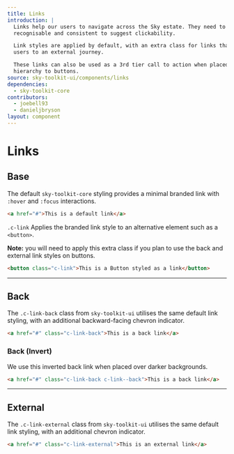 ```yaml
---
title: Links
introduction: |
  Links help our users to navigate across the Sky estate. They need to be
  recognisable and consistent to suggest clickability.

  Link styles are applied by default, with an extra class for links that take
  users to an external journey.

  These links can also be used as a 3rd tier call to action when placed in
  hierarchy to buttons.
source: sky-toolkit-ui/components/links
dependencies:
  - sky-toolkit-core
contributors:
  - joebell93
  - danieljbryson
layout: component
---
```


# Links

## Base

The default `sky-toolkit-core` styling provides a minimal branded link with
`:hover` and `:focus` interactions.

```html
<a href="#">This is a default link</a>
```

`.c-link` Applies the branded link style to an alternative element such as a
`<button>`.

**Note:** you will need to apply this extra class if you plan to use the back
and external link styles on buttons.  

```html
<button class="c-link">This is a Button styled as a link</button>
```

---

## Back

The `.c-link-back` class from `sky-toolkit-ui` utilises the same default
link styling, with an additional backward-facing chevron indicator.

```html
<a href="#" class="c-link-back">This is a back link</a>
```

### Back (Invert)

We use this inverted back link when placed over darker backgrounds.

```html { "theme": "dark" }
<a href="#" class="c-link-back c-link--back">This is a back link</a>
```

---

## External

The `.c-link-external` class from `sky-toolkit-ui` utilises the same default
link styling, with an additional chevron indicator.

```html
<a href="#" class="c-link-external">This is an external link</a>
```
